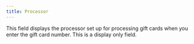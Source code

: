 ```yaml
---
title: Processor
---
```



This field displays the processor set up for processing gift  cards when you enter the gift card number. This is a display only field.
